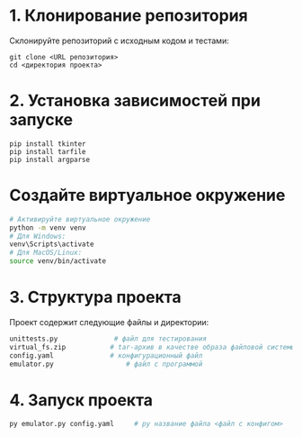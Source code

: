 # 1. Клонирование репозитория

Склонируйте репозиторий с исходным кодом и тестами:

```
git clone <URL репозитория>
cd <директория проекта>
```

# 2. Установка зависимостей при запуске

```
pip install tkinter
pip install tarfile
pip install argparse

```

# Создайте виртуальное окружение

```bash
# Активируйте виртуальное окружение
python -m venv venv
# Для Windows:
venv\Scripts\activate
# Для MacOS/Linux:
source venv/bin/activate
```


# 3. Структура проекта
Проект содержит следующие файлы и директории:
```bash
unittests.py              # файл для тестирования
virtual_fs.zip           # tar-архив в качестве образа файловой системы
config.yaml              # конфигурационный файл 
emulator.py                  # файл с программой
```

# 4. Запуск проекта
```bash
py emulator.py config.yaml     # py название файла <файл с конфигом>
```
